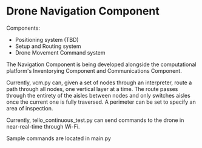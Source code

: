 # Drone Navigation Component

Components:
- Positioning system (TBD)
- Setup and Routing system
- Drone Movement Command system

The Navigation Component is being developed alongside the computational platform's Inventorying Component and Communications Component.

Currently, vcm.py can, given a set of nodes through an interpreter, route a path through all nodes, one vertical layer at a time. The route passes through the entirety of the aisles between nodes and only switches aisles once the current one is fully traversed. A perimeter can be set to specify an area of inspection.

Currently, tello_continuous_test.py can send commands to the drone in near-real-time through Wi-Fi.

Sample commands are located in main.py
